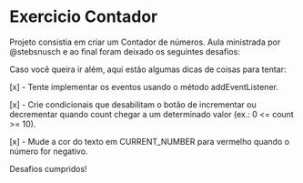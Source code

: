 # Exercicio Contador 

Projeto consistia em criar um Contador de números. Aula ministrada por @stebsnusch e ao final foram deixado os seguintes desafios:

Caso você queira ir além, aqui estão algumas dicas de coisas para tentar:

[x] - Tente implementar os eventos usando o método addEventListener.

[x] - Crie condicionais que desabilitam o botão de incrementar ou decrementar quando count chegar a um determinado valor (ex.: 0 <= count >= 10).

[x] - Mude a cor do texto em CURRENT_NUMBER para vermelho quando o número for negativo.

Desafios cumpridos! 
